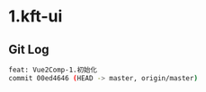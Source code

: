 # 1.kft-ui

## Git Log

```bash
feat: Vue2Comp-1.初始化
commit 00ed4646 (HEAD -> master, origin/master)


```
